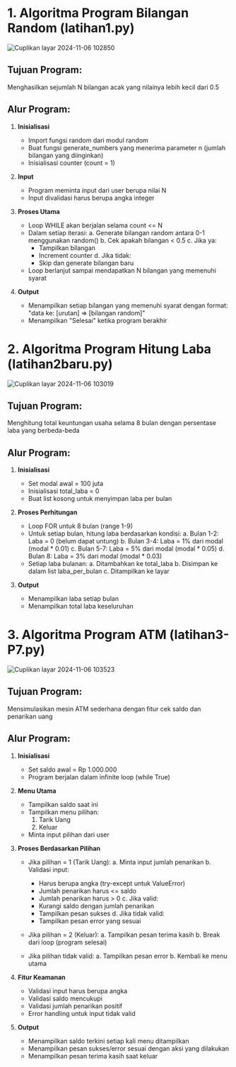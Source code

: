 
# 1. Algoritma Program Bilangan Random (latihan1.py)
![Cuplikan layar 2024-11-06 102850](https://github.com/user-attachments/assets/21a11343-da3f-4749-b757-f5c3da73c909)

## Tujuan Program:
Menghasilkan sejumlah N bilangan acak yang nilainya lebih kecil dari 0.5

## Alur Program:
1. **Inisialisasi**
   - Import fungsi random dari modul random
   - Buat fungsi generate_numbers yang menerima parameter n (jumlah bilangan yang diinginkan)
   - Inisialisasi counter (count = 1)

2. **Input**
   - Program meminta input dari user berupa nilai N
   - Input divalidasi harus berupa angka integer

3. **Proses Utama**
   - Loop WHILE akan berjalan selama count <= N
   - Dalam setiap iterasi:
     a. Generate bilangan random antara 0-1 menggunakan random()
     b. Cek apakah bilangan < 0.5
     c. Jika ya: 
        - Tampilkan bilangan
        - Increment counter
     d. Jika tidak: 
        - Skip dan generate bilangan baru
   - Loop berlanjut sampai mendapatkan N bilangan yang memenuhi syarat

4. **Output**
   - Menampilkan setiap bilangan yang memenuhi syarat dengan format:
     "data ke: [urutan] => [bilangan random]"
   - Menampilkan "Selesai" ketika program berakhir
  


# 2. Algoritma Program Hitung Laba (latihan2baru.py)
![Cuplikan layar 2024-11-06 103019](https://github.com/user-attachments/assets/b44c67c0-9095-4b3e-a4e8-00839bae3d09)

## Tujuan Program:
Menghitung total keuntungan usaha selama 8 bulan dengan persentase laba yang berbeda-beda

## Alur Program:
1. **Inisialisasi**
   - Set modal awal = 100 juta
   - Inisialisasi total_laba = 0
   - Buat list kosong untuk menyimpan laba per bulan

2. **Proses Perhitungan**
   - Loop FOR untuk 8 bulan (range 1-9)
   - Untuk setiap bulan, hitung laba berdasarkan kondisi:
     a. Bulan 1-2: Laba = 0 (belum dapat untung)
     b. Bulan 3-4: Laba = 1% dari modal (modal * 0.01)
     c. Bulan 5-7: Laba = 5% dari modal (modal * 0.05)
     d. Bulan 8: Laba = 3% dari modal (modal * 0.03)
   - Setiap laba bulanan:
     a. Ditambahkan ke total_laba
     b. Disimpan ke dalam list laba_per_bulan
     c. Ditampilkan ke layar

3. **Output**
   - Menampilkan laba setiap bulan
   - Menampilkan total laba keseluruhan
  


# 3. Algoritma Program ATM (latihan3-P7.py)
![Cuplikan layar 2024-11-06 103523](https://github.com/user-attachments/assets/928c7f2f-264f-45de-9b88-3b569279b086)

## Tujuan Program:
Mensimulasikan mesin ATM sederhana dengan fitur cek saldo dan penarikan uang

## Alur Program:
1. **Inisialisasi**
   - Set saldo awal = Rp 1.000.000
   - Program berjalan dalam infinite loop (while True)

2. **Menu Utama**
   - Tampilkan saldo saat ini
   - Tampilkan menu pilihan:
     1. Tarik Uang
     2. Keluar
   - Minta input pilihan dari user

3. **Proses Berdasarkan Pilihan**
   - Jika pilihan = 1 (Tarik Uang):
     a. Minta input jumlah penarikan
     b. Validasi input:
        - Harus berupa angka (try-except untuk ValueError)
        - Jumlah penarikan harus <= saldo
        - Jumlah penarikan harus > 0
     c. Jika valid:
        - Kurangi saldo dengan jumlah penarikan
        - Tampilkan pesan sukses
     d. Jika tidak valid:
        - Tampilkan pesan error yang sesuai
   
   - Jika pilihan = 2 (Keluar):
     a. Tampilkan pesan terima kasih
     b. Break dari loop (program selesai)
   
   - Jika pilihan tidak valid:
     a. Tampilkan pesan error
     b. Kembali ke menu utama

4. **Fitur Keamanan**
   - Validasi input harus berupa angka
   - Validasi saldo mencukupi
   - Validasi jumlah penarikan positif
   - Error handling untuk input tidak valid

5. **Output**
   - Menampilkan saldo terkini setiap kali menu ditampilkan
   - Menampilkan pesan sukses/error sesuai dengan aksi yang dilakukan
   - Menampilkan pesan terima kasih saat keluar
